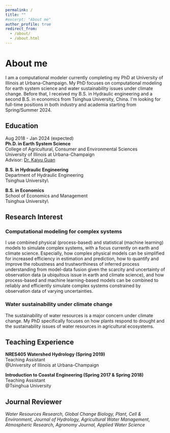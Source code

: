 ```yaml
---
permalink: /
title: ""
#excerpt: "About me"
author_profile: true
redirect_from:
  - /about/
  - /about.html
---
```


About me
=====
I am a computational modeler currently completing my PhD at University of Illinois at Urbana-Champaign. My PhD focuses on
computational modeling for earth system science and water sustainability issues under climate change. Before that, I received my B.S. in
Hydraulic engineering and a second B.S. in economics from Tsinghua University, China. I'm looking for full-time positions in both industry
and academia starting from Spring/Summer 2024.

## Education

Aug 2018 - Jan 2024 (expected)\
**Ph.D. in Earth System Science**\
College of Agricultural, Consumer and Environmental Sciences\
University of Illinois at Urbana-Champaign\
Advisor: [Dr. Kaiyu Guan](http://faculty.nres.illinois.edu/~kaiyuguan/)

**B.S. in Hydraulic Engineering**\
Department of Hydraulic Engineering\
Tsinghua University\

**B.S. in Economics**\
School of Economics and Management\
Tsinghua University\

## Research Interest

### Computational modeling for complex systems

I use combined physical (process-based) and statistical (machine learning) models to simulate complex systems, with
a focus currently on earth and climate science. Especially, how complex physical models can be simplified for increased efficiency in
estimation and prediction, how to quantify and improve the robustness and trustworthiness of inferred process understanding from model-data
fusion given the scarcity and uncertainty of observation data (a ubiquitous issue in earth and climate science), and how process-based and
machine learning-based models can be combined to reliably and efficiently simulate complex systems constrained by observation data of
varying uncertainties.

### Water sustainability under climate change

The sustainability of water resources is a major concern under climate change. My PhD specifically focuses on how plants respond to drought
and the sustainability issues of water resources in agricultural ecosystems.

## Teaching Experience

**NRES405 Watershed Hydrology (Spring 2019)**  
Teaching Assistant\
@University of Illinois at Urbana-Champaign

**Introduction to Coastal Engineering (Spring 2017 & Spring 2018)**  
Teaching Assistant\
@Tsinghua University

## Journal Reviewer

_Water Resources Research, Global Change Biology, Plant, Cell & Environment, Journal of Hydrology, Agricultural Water Management,
Atmospheric
Research, Agronomy Journal, Applied Water Science_